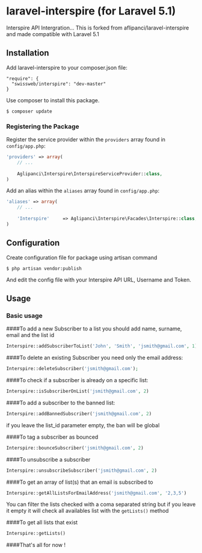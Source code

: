 laravel-interspire (for Laravel 5.1)
==================

Interspire API Intergration... This is forked from aflipanci/laravel-interspire and made compatible with Laravel 5.1

## Installation

Add laravel-interspire to your composer.json file:

```
"require": {
  "swissweb/interspire": "dev-master"
}
```

Use composer to install this package.

```
$ composer update
```

### Registering the Package

Register the service provider within the ```providers``` array found in ```config/app.php```:

```php
'providers' => array(
	// ...
	
	Aglipanci\Interspire\InterspireServiceProvider::class,
)
```

Add an alias within the ```aliases``` array found in ```config/app.php```:


```php
'aliases' => array(
	// ...
	
	'Interspire'     => Aglipanci\Interspire\Facades\Interspire::class,
)
```

## Configuration

Create configuration file for package using artisan command

```
$ php artisan vendor:publish
```

And edit the config file with your Interspire API URL, Username and Token.


## Usage

### Basic usage

####To add a new Subscriber to a list you should add name, surname, email and the list id

```php
Interspire::addSubscriberToList('John', 'Smith', 'jsmith@gmail.com', 1);
```

####To delete an existing Subscriber you need only the email address:

```php
Interspire::deleteSubscriber('jsmith@gmail.com');
```

####To check if a subscriber is already on a specific list:

```php
Interspire::isSubscriberOnList('jsmith@gmail.com', 2)
```

####To add a subscriber to the banned list:

```php
Interspire::addBannedSubscriber('jsmith@gmail.com', 2)
```
if you leave the list_id parameter empty, the ban will be global
	
####To tag a subscriber as bounced

```php
Interspire::bounceSubscriber('jsmith@gmail.com', 2)
```
####To unsubscribe a subscriber

```php
Interspire::unsubscribeSubscriber('jsmith@gmail.com', 2)
```

####To get an array of list(s) that an email is subscribed to

```php
Interspire::getAllListsForEmailAddress('jsmith@gmail.com', '2,3,5')
```
You can filter the lists checked with a coma separated string but if you leave it empty it will check all availables list with the `getLists()` method

####To get all lists that exist

```php
Interspire::getLists()
```


####That's all for now !
